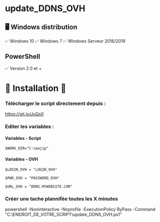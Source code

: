 # update_DDNS_OVH


## 🖥️ Windows distribution 
✅ Windows 10  ✅ Windows 7   ✅ Windows Serveur 2016/2019

## PowerShell
✅ Version 2.0 et +

# 🏁 Installation 🏁

### Télécharger le script directement depuis :

https://git.io/JuQs0

### Editer les variables :
#### Variables - Script
`$WORK_DIR="C:\majip"`

#### Variables - OVH
`$LOGIN_OVH = "LOGIN_OVH"`

`$PWD_OVH = "PASSWORD_OVH"`

`$URL_OVH = "DDNS.MYWEBSITE.COM"`


### Créer une tache plannifée toutes les X minutes

powershell -Noninteractive -Noprofile -ExecutionPolicy ByPass -Command "C:\ENDROIT_DE_VOTRE_SCRIPT\update_DDNS_OVH.ps1"

